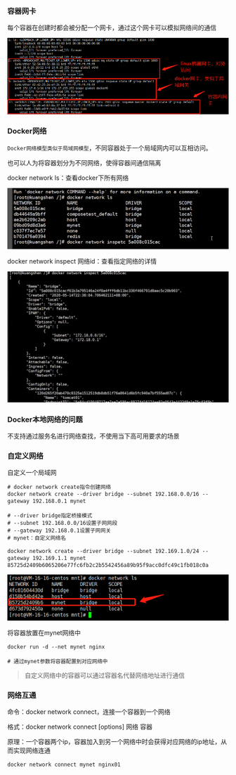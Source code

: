 ### 容器网卡

每个容器在创建时都会被分配一个网卡，通过这个网卡可以模拟网络间的通信

![image-20220106184840434](image/image-20220106184840434.png)



### Docker网络

`Docker网络模型类似于局域网模型`，不同容器处于一个局域网内可以互相访问。

也可以人为将容器划分为不同网络，使得容器间通信隔离



docker network ls：查看docker下所有网络

![image-20220106190741087](image/image-20220106190741087.png)

docker network inspect 网络id：查看指定网络的详情

![image-20220106190759655](image/image-20220106190759655.png)



### Docker本地网络的问题

不支持通过服务名进行网络查找，不使用当下高可用要求的场景



### 自定义网络

自定义一个局域网

```shell
# docker network create指令创建网络
docker network create --driver bridge --subnet 192.168.0.0/16 --gateway 192.168.0.1 mynet

# --driver bridge指定桥接模式
# --subnet 192.168.0.0/16设置子网网段
# --gateway 192.168.0.1设置子网网关
# mynet：自定义网络名
```

```shell
docker network create --driver bridge --subnet 192.169.1.0/24 --gateway 192.169.1.1 mynet
85725d2409b6065206e77fc6fb2c2b5542456a89b95f9acc0dfc49c1fb018c0a
```

![image-20220106194425391](image/image-20220106194425391.png)



将容器放置在mynet网络中

```shell
docker run -d --net mynet nginx

# 通过mynet参数将容器配置到对应网络中
```

> 自定义网络中的容器可以通过容器名代替网络地址进行通信



### 网络互通

命令：docker network connect，连接一个容器到一个网络

格式：docker network connect [options] 网络 容器

原理：一个容器两个ip，容器加入到另一个网络中时会获得对应网络的ip地址，从而实现网络连通

```shell
docker network connect mynet nginx01
```

